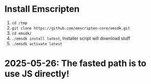 # Install Emscripten
1. `cd /tmp`
1. `git clone https://github.com/emscripten-core/emsdk.git`
1. `cd emsdk/`
1. `./emsdk install latest`, Installer script will download stuff
1. `./emsdk activate latest`

# 2025-05-26: The fasted path is to use JS directly!

